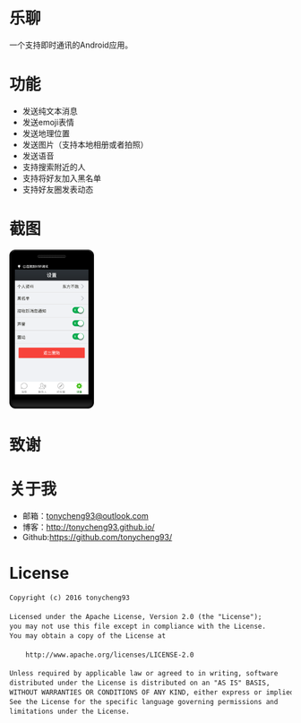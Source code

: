 # 乐聊
一个支持即时通讯的Android应用。

# 功能
- 发送纯文本消息
- 发送emoji表情
- 发送地理位置
- 发送图片（支持本地相册或者拍照）
- 发送语音
- 支持搜索附近的人
- 支持将好友加入黑名单
- 支持好友圈发表动态


# 截图
<img src="2016-11-04-150804.png" width=30% height=60% />

# 致谢

# 关于我
- 邮箱：tonycheng93@outlook.com
- 博客：http://tonycheng93.github.io/
- Github:https://github.com/tonycheng93/

# License
```xml
Copyright (c) 2016 tonycheng93

Licensed under the Apache License, Version 2.0 (the "License");
you may not use this file except in compliance with the License.
You may obtain a copy of the License at

    http://www.apache.org/licenses/LICENSE-2.0

Unless required by applicable law or agreed to in writing, software
distributed under the License is distributed on an "AS IS" BASIS,
WITHOUT WARRANTIES OR CONDITIONS OF ANY KIND, either express or implied.
See the License for the specific language governing permissions and
limitations under the License.
```
